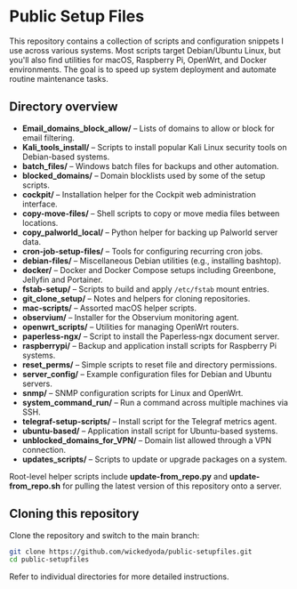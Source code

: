 # Public Setup Files

This repository contains a collection of scripts and configuration snippets I use across various systems. Most scripts target Debian/Ubuntu Linux, but you'll also find utilities for macOS, Raspberry Pi, OpenWrt, and Docker environments.  The goal is to speed up system deployment and automate routine maintenance tasks.

## Directory overview

- **Email_domains_block_allow/** – Lists of domains to allow or block for email filtering.
- **Kali_tools_install/** – Scripts to install popular Kali Linux security tools on Debian-based systems.
- **batch_files/** – Windows batch files for backups and other automation.
- **blocked_domains/** – Domain blocklists used by some of the setup scripts.
- **cockpit/** – Installation helper for the Cockpit web administration interface.
- **copy-move-files/** – Shell scripts to copy or move media files between locations.
- **copy_palworld_local/** – Python helper for backing up Palworld server data.
- **cron-job-setup-files/** – Tools for configuring recurring cron jobs.
- **debian-files/** – Miscellaneous Debian utilities (e.g., installing bashtop).
- **docker/** – Docker and Docker Compose setups including Greenbone, Jellyfin and Portainer.
- **fstab-setup/** – Scripts to build and apply `/etc/fstab` mount entries.
- **git_clone_setup/** – Notes and helpers for cloning repositories.
- **mac-scripts/** – Assorted macOS helper scripts.
- **observium/** – Installer for the Observium monitoring agent.
- **openwrt_scripts/** – Utilities for managing OpenWrt routers.
- **paperless-ngx/** – Script to install the Paperless‑ngx document server.
- **raspberrypi/** – Backup and application install scripts for Raspberry Pi systems.
- **reset_perms/** – Simple scripts to reset file and directory permissions.
- **server_config/** – Example configuration files for Debian and Ubuntu servers.
- **snmp/** – SNMP configuration scripts for Linux and OpenWrt.
- **system_command_run/** – Run a command across multiple machines via SSH.
- **telegraf-setup-scripts/** – Install script for the Telegraf metrics agent.
- **ubuntu-based/** – Application install script for Ubuntu-based systems.
- **unblocked_domains_for_VPN/** – Domain list allowed through a VPN connection.
- **updates_scripts/** – Scripts to update or upgrade packages on a system.

Root-level helper scripts include **update-from_repo.py** and **update-from_repo.sh** for pulling the latest version of this repository onto a server.

## Cloning this repository

Clone the repository and switch to the main branch:

```bash
git clone https://github.com/wickedyoda/public-setupfiles.git
cd public-setupfiles
```

Refer to individual directories for more detailed instructions.

